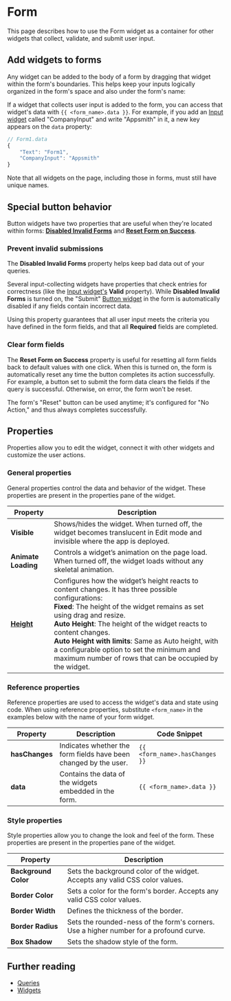 # Form

This page describes how to use the Form widget as a container for other widgets that collect, validate, and submit user input.

<VideoEmbed host="youtube" videoId="UgpQ0ZOnzdg" title="How to use Form Widget" caption="How to use Form Widget"/>

## Add widgets to forms

Any widget can be added to the body of a form by dragging that widget within the form's boundaries. This helps keep your inputs logically organized in the form's space and also under the form's name:

If a widget that collects user input is added to the form, you can access that widget's data with `{{ <form_name>.data }}`. For example, if you add an [Input widget](/reference/widgets/input) called "CompanyInput" and write "Appsmith" in it, a new key appears on the `data` property:

```javascript
// Form1.data
{
	"Text": "Form1",
	"CompanyInput": "Appsmith"
}
```

Note that all widgets on the page, including those in forms, must still have unique names.

## Special button behavior

Button widgets have two properties that are useful when they're located within forms: [**Disabled Invalid Forms**](#prevent-invalid-submissions) and [**Reset Form on Success**](#clear-form-fields).

### Prevent invalid submissions

The **Disabled Invalid Forms** property helps keep bad data out of your queries.

Several input-collecting widgets have properties that check entries for correctness (like the [Input widget's](/reference/widgets/input) **Valid** property). While **Disabled Invalid Forms** is turned on, the "Submit" [Button widget](/reference/widgets/button) in the form is automatically disabled if any fields contain incorrect data.

Using this property guarantees that all user input meets the criteria you have defined in the form fields, and that all **Required** fields are completed.

### Clear form fields

The **Reset Form on Success** property is useful for resetting all form fields back to default values with one click. When this is turned on, the form is automatically reset any time the button completes its action successfully. For example, a button set to submit the form data clears the fields if the query is successful. Otherwise, on error, the form won't be reset.

The form's "Reset" button can be used anytime; it's configured for "No Action," and thus always completes successfully.

## Properties

Properties allow you to edit the widget, connect it with other widgets and customize the user actions.

### General properties

General properties control the data and behavior of the widget. These properties are present in the properties pane of the widget.

| **Property**         | **Description**  |
| -------------------- | -----------------| 
| **Visible**          | Shows/hides the widget. When turned off, the widget becomes translucent in Edit mode and invisible where the app is deployed.  |
| **Animate Loading**  | Controls a widget’s animation on the page load. When turned off, the widget loads without any skeletal animation. |
| [**Height**](/reference/widgets#height) | Configures how the widget’s height reacts to content changes. It has three possible configurations:<br/>**Fixed**: The height of the widget remains as set using drag and resize.<br/>**Auto Height**: The height of the widget reacts to content changes.<br/>  **Auto Height with limits**: Same as Auto height, with a configurable option to set the minimum and maximum number of rows that can be occupied by the widget. |

### Reference properties

Reference properties are used to access the widget's data and state using code. When using reference properties, substitute `<form_name>` in the examples below with the name of your form widget.

| **Property**         | **Description**  | **Code Snippet** |
| -------------------- | ---------------- | ---------------- |
| **hasChanges**       | Indicates whether the form fields have been changed by the user. | `{{ <form_name>.hasChanges }}` |
| **data**             | Contains the data of the widgets embedded in the form. | `{{ <form_name>.data }}` |

### Style properties

Style properties allow you to change the look and feel of the form. These properties are present in the properties pane of the widget.

| **Property**         | **Description**  |
| -------------------- | -----------------|
| **Background Color** | Sets the background color of the widget. Accepts any valid CSS color values.  |
| **Border Color**     | Sets a color for the form's border. Accepts any valid CSS color values. |
| **Border Width**     | Defines the thickness of the border.  |
| **Border Radius**    | Sets the rounded-ness of the form's corners. Use a higher number for a profound curve. |
| **Box Shadow**       | Sets the shadow style of the form.  | 

## Further reading

- [Queries](/core-concepts/data-access-and-binding/querying-a-database)
- [Widgets](/reference/widgets)